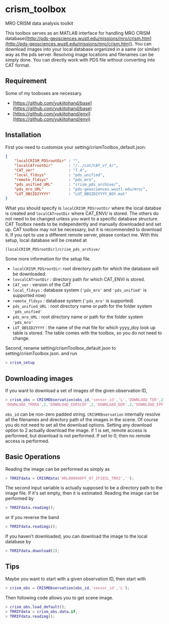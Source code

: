 # crism_toolbox
MRO CRISM data analysis toolkit

This toolbox serves as an MATLAB interface for handling MRO CRISM database([http://pds-geosciences.wustl.edu/missions/mro/crism.htm](http://pds-geosciences.wustl.edu/missions/mro/crism.htm)). You can download images into your local database organized in a same (or similar) way as the pds server. Resolving image locations and filenames can be simply done. You can directly work with PDS file without converting into CAT format.

## Requirement
Some of my tooboxes are necessary.
* [https://github.com/yukiitohand/base](https://github.com/yukiitohand/base)
* [https://github.com/yukiitohand/envi](https://github.com/yukiitohand/envi)

## Installation
First you need to customize your setting/crismToolbox_default.json:

```json
{
    "localCRISM_PDSrootDir" : "",
    "localCATrootDir"       : "/../cat/CAT_v7_4/",
    "CAT_ver"               : "7.4",
    "local_fldsys"          : "pds_unified",
    "remote_fldsys"         : "pds_mro",
    "pds_unified_URL"       : "crism_pds_archive/",
    "pds_mro_URL"           : "pds-geosciences.wustl.edu/mro/",
    "LUT_OBSID2YYYY"        : "LUT_OBSID2YYYY_DOY.mat"
}
```
What you should specify is `localCRISM_PDSrootDir` where the local databse is created and `localCATrootDir` where CAT_ENVI/ is stored. The others do not need to be changed unless you want to a specific database structure. CAT Toolbox needs to be independently and manually downloaded and set up. CAT toolbox may not be necessary, but it is recommended to download it. If you opt to use a different remote server, please contact me. With this setup, local database will be created at
```
[localCRISM_PDSrootDir]/crism_pds_archive/
```
Some more information for the setup file.
* `localCRISM_PDSrootDir`: root directory path for which the database will be downloaded.
* `lovcalCATrootDir`     : directory path for which CAT_ENVI is stored.
* `CAT_ver`              : version of the CAT
* `local_fldsys`         : database system (`'pds_mro'` and `'pds_unified'` is supported now)
* `remote_fldsys`        : database system (`'pds_mro'` is supported)
* `pds_unified_URL`      : root directory name or path for the folder system `'pds_unified'`
* `pds_mro_URL`          : root directory name or path for the folder system `'pds_mro'`
* `LUT_OBSID2YYYY`       : the name of the mat file for which yyyy_doy look up table is stored. The table comes with the toolbox, so you do not need to change.

Second, rename setting/crismToolbox_default.json to setting/crismToolbox.json. and run 
```MATLAB
> crism_setup
```

## Downloading images
If you want to download a set of images of the given observation ID, 
```matlab
> crism_obs = CRISMObservation(obs_id,'sensor_id','L','DOWNLOAD_TER',2,'DOWNLOAD_MTRDR',2,'DOWNLOAD_TRRIF',2,...
'DOWNLOAD_TRRRA',2,'DOWNLOAD_EDRSCDF',2,'DOWNLOAD_DDR',2,'DOWNLOAD_EPF',2);
```
`obs_id` can be non-zero padded string. `CRISMObservation` internally resolve all the filenames and directory path of the images in the scene. Of course you do not need to set all the download options. Setting any download option to 2 actually download the image. if 1 is set, remote access is performed, but download is not performed. If set to 0, then no remote access is performed.


## Basic Operations
Reading the image can be performed as simply as
```matlab
> TRRIFdata = CRISMdata('HRL000040FF_07_IF183L_TRR3','');
```
The second input variable is actually supposed to be a directory path to the image file. If it's set empty, then it is estimated. Reading the image can be performed by
```MATLAB
> TRRIFdata.readimg();
```
or if you reverse the band
```MATLAB
> TRRIFdata.readimgi();
```
If you haven't downloaded, you can download the image to the local database by 
```MATLAB
> TRRIFdata.download(2);
```
## Tips
Maybe you want to start with a given observation ID, then start with
```matlab
> crism_obs = CRISMObservation(obs_id,'sensor_id','L');
```
Then following code allows you to get scene image.
```matlab
> crism_obs.load_default();
> TRRIFdata = crism_obs.data.if;
> TRRIFdata.readimg();
```

